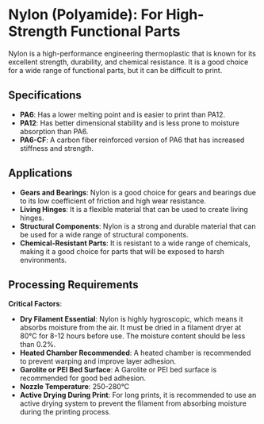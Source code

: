 # Nylon (Polyamide): For High-Strength Functional Parts

Nylon is a high-performance engineering thermoplastic that is known for its excellent strength, durability, and chemical resistance. It is a good choice for a wide range of functional parts, but it can be difficult to print.

## Specifications
- **PA6**: Has a lower melting point and is easier to print than PA12.
- **PA12**: Has better dimensional stability and is less prone to moisture absorption than PA6.
- **PA6-CF**: A carbon fiber reinforced version of PA6 that has increased stiffness and strength.

## Applications
- **Gears and Bearings**: Nylon is a good choice for gears and bearings due to its low coefficient of friction and high wear resistance.
- **Living Hinges**: It is a flexible material that can be used to create living hinges.
- **Structural Components**: Nylon is a strong and durable material that can be used for a wide range of structural components.
- **Chemical-Resistant Parts**: It is resistant to a wide range of chemicals, making it a good choice for parts that will be exposed to harsh environments.

## Processing Requirements

**Critical Factors**:
- **Dry Filament Essential**: Nylon is highly hygroscopic, which means it absorbs moisture from the air. It must be dried in a filament dryer at 80°C for 8-12 hours before use. The moisture content should be less than 0.2%.
- **Heated Chamber Recommended**: A heated chamber is recommended to prevent warping and improve layer adhesion.
- **Garolite or PEI Bed Surface**: A Garolite or PEI bed surface is recommended for good bed adhesion.
- **Nozzle Temperature**: 250-280°C
- **Active Drying During Print**: For long prints, it is recommended to use an active drying system to prevent the filament from absorbing moisture during the printing process.
